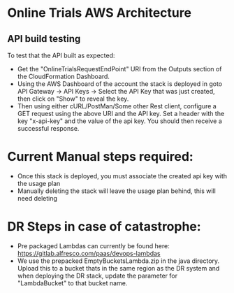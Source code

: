 # Online Trials AWS Architecture

## API build testing
To test that the API built as expected:

- Get the "OnlineTrialsRequestEndPoint" URI from the Outputs section of the CloudFormation Dashboard.
- Using the AWS Dashboard of the account the stack is deployed in goto API Gateway -> API Keys -> Select the API Key that was just created, then click on "Show" to reveal the key.
- Then using either cURL/PostMan/Some other Rest client, configure a GET request using the above URI and the API key. Set a header with the key "x-api-key" and the value of the api key. You should then receive a successful response.

# Current Manual steps required:

- Once this stack is deployed, you must associate the created api key with the usage plan
- Manually deleting the stack will leave the usage plan behind, this will need deleting

# DR Steps in case of catastrophe:

- Pre packaged Lambdas can currently be found here: https://gitlab.alfresco.com/paas/devops-lambdas
- We use the prepacked EmptyBucketsLambda.zip in the java directory. Upload this to a bucket thats in the same region as the DR system and when deploying the DR stack, update the parameter for "LambdaBucket" to that bucket name.
